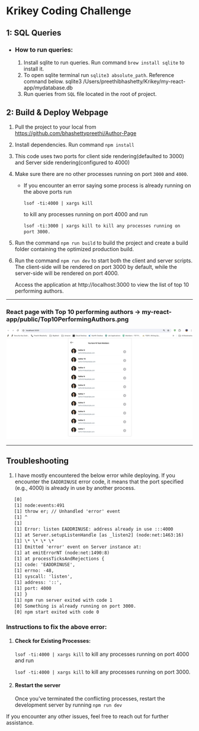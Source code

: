 # Krikey Coding Challenge

## 1: SQL Queries

- ### How to run queries:

  1.  Install sqlite to run queries. Run command `brew install sqlite` to install it.
  2.  To open sqlite terminal run `sqlite3 absolute_path`. Reference comnand below.
      sqlite3 /Users/preethibhashetty/Krikey/my-react-app/mydatabase.db
  3.  Run queries from `SQL` file located in the root of project.

## 2: Build & Deploy Webpage

1.  Pull the project to your local from https://github.com/bhashettypreethi/Author-Page
2.  Install dependencies. Run command `npm install`
3.  This code uses two ports for client side rendering(defaulted to 3000) and Server side rendering(configured to 4000)
4.  Make sure there are no other processes running on port `3000` and `4000`.

    - If you encounter an error saying some process is already running on the above ports run

          lsof -ti:4000 | xargs kill

      to kill any processes running on port 4000 and run

          lsof -ti:3000 | xargs kill to kill any processes running on port 3000.

5.  Run the command `npm run build` to build the project and create a build folder containing the optimized production build.
6.  Run the command `npm run dev` to start both the client and server scripts. The client-side will be rendered on port 3000 by default, while the server-side will be rendered on port 4000.

    Access the application at http://localhost:3000 to view the list of top 10 performing authors.

---

### React page with Top 10 performing authors -> my-react-app/public/Top10PerformingAuthors.png

![Sample Image of Rendered Web page](/my-react-app/public/Top10PerformingAuthors.png)

---

## Troubleshooting

1. I have mostly encountered the below error while deploying. If you encounter the `EADDRINUSE` error code, it means that the port specified (e.g., 4000) is already in use by another process.

```
   [0]
   [1] node:events:491
   [1] throw er; // Unhandled 'error' event
   [1] ^
   [1]
   [1] Error: listen EADDRINUSE: address already in use :::4000
   [1] at Server.setupListenHandle [as _listen2] (node:net:1463:16)
   [1] \* \* \* \*
   [1] Emitted 'error' event on Server instance at:
   [1] at emitErrorNT (node:net:1490:8)
   [1] at processTicksAndRejections {
   [1] code: 'EADDRINUSE',
   [1] errno: -48,
   [1] syscall: 'listen',
   [1] address: '::',
   [1] port: 4000
   [1] }
   [1] npm run server exited with code 1
   [0] Something is already running on port 3000.
   [0] npm start exited with code 0
```

### Instructions to fix the above error:

1.  #### Check for Existing Processes:

    `lsof -ti:4000 | xargs kill` to kill any processes running on port 4000 and run

    `lsof -ti:4000 | xargs kill` to kill any processes running on port 3000.

2.  #### Restart the server
    Once you've terminated the conflicting processes, restart the development server by running `npm run dev`

If you encounter any other issues, feel free to reach out for further assistance.
